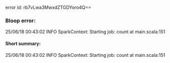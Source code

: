 error id: rb7vLwa3MwxdZTGDYoro4Q==
### Bloop error:

25/06/18 00:43:02 INFO SparkContext: Starting job: count at main.scala:151
#### Short summary: 

25/06/18 00:43:02 INFO SparkContext: Starting job: count at main.scala:151